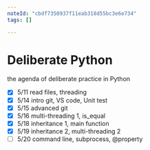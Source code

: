 ```yaml
---
noteId: "cbdf7350937f11eab318d55bc3e6e734"
tags: []

---
```


# Deliberate Python

the agenda of deliberate practice in Python

- [x] 5/11 read files, threading
- [x] 5/14 intro git, VS code, Unit test
- [x] 5/15 advanced git
- [x] 5/16 multi-threading 1, is_equal
- [x] 5/18 inheritance 1, main function
- [x] 5/19 inheritance 2, multi-threading 2
- [ ] 5/20 command line, subprocess, @property